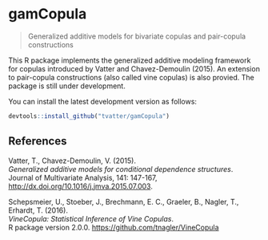 gamCopula
=========

> Generalized additive models for bivariate copulas and pair-copula constructions


This R package implements the generalized additive modeling framework for copulas introduced by Vatter and  Chavez-Demoulin (2015).
An extension to pair-copula constructions (also called vine copulas) is also provied. The package is still under development.

You can install the latest development version as follows:

``` r
devtools::install_github("tvatter/gamCopula")
```


References
----------
Vatter, T.,  Chavez-Demoulin, V. (2015).  
*Generalized additive models for conditional dependence structures*.  
Journal of Multivariate Analysis, 141: 147-167, http://dx.doi.org/10.1016/j.jmva.2015.07.003.

Schepsmeier, U., Stoeber, J., Brechmann, E. C., Graeler, B., Nagler, T., Erhardt, T. (2016).   
*VineCopula: Statistical Inference of Vine Copulas*.  
R package version 2.0.0.  https://github.com/tnagler/VineCopula
